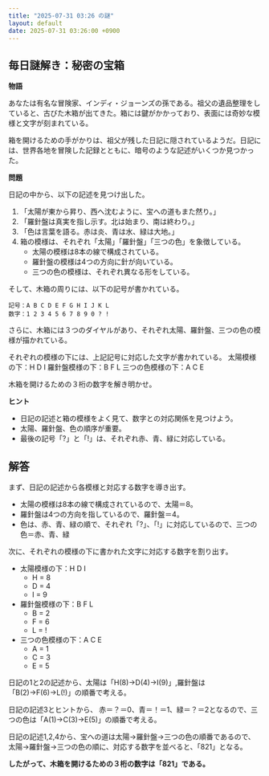 ```yaml
---
title: "2025-07-31 03:26 の謎"
layout: default
date: 2025-07-31 03:26:00 +0900
---
```

## 毎日謎解き：秘密の宝箱

**物語**

あなたは有名な冒険家、インディ・ジョーンズの孫である。祖父の遺品整理をしていると、古びた木箱が出てきた。箱には鍵がかかっており、表面には奇妙な模様と文字が刻まれている。

箱を開けるための手がかりは、祖父が残した日記に隠されているようだ。日記には、世界各地を冒険した記録とともに、暗号のような記述がいくつか見つかった。

**問題**

日記の中から、以下の記述を見つけ出した。

1.  「太陽が東から昇り、西へ沈むように、宝への道もまた然り。」
2.  「羅針盤は真実を指し示す。北は始まり、南は終わり。」
3.  「色は言葉を語る。赤は炎、青は水、緑は大地。」
4.  箱の模様は、それぞれ「太陽」「羅針盤」「三つの色」を象徴している。
    *   太陽の模様は8本の線で構成されている。
    *   羅針盤の模様は4つの方向に針が向いている。
    *   三つの色の模様は、それぞれ異なる形をしている。

そして、木箱の周りには、以下の記号が書かれている。

```
記号：A B C D E F G H I J K L
数字：1 2 3 4 5 6 7 8 9 0 ? !
```

さらに、木箱には３つのダイヤルがあり、それぞれ太陽、羅針盤、三つの色の模様が描かれている。

それぞれの模様の下には、上記記号に対応した文字が書かれている。
太陽模様の下：H D I
羅針盤模様の下：B F L
三つの色模様の下：A C E

木箱を開けるための３桁の数字を解き明かせ。

**ヒント**

*   日記の記述と箱の模様をよく見て、数字との対応関係を見つけよう。
*   太陽、羅針盤、色の順序が重要。
*   最後の記号「?」と「!」は、それぞれ赤、青、緑に対応している。

## 解答

まず、日記の記述から各模様と対応する数字を導き出す。

*   太陽の模様は8本の線で構成されているので、太陽＝8。
*   羅針盤は4つの方向を指しているので、羅針盤＝4。
*   色は、赤、青、緑の順で、それぞれ「?」、「!」に対応しているので、三つの色＝赤、青、緑

次に、それぞれの模様の下に書かれた文字に対応する数字を割り出す。

*   太陽模様の下：H D I
    *   H = 8
    *   D = 4
    *   I = 9
*   羅針盤模様の下：B F L
    *   B = 2
    *   F = 6
    *   L = !
*   三つの色模様の下：A C E
    *   A = 1
    *   C = 3
    *   E = 5

日記の1と2の記述から、太陽は「H(8)→D(4)→I(9)」,羅針盤は「B(2)→F(6)→L(!)」の順番で考える。

日記の記述3とヒントから、
赤＝？＝0、青＝！＝1、緑＝？＝2となるので、三つの色は「A(1)→C(3)→E(5)」の順番で考える。

日記の記述1,2,4から、宝への道は太陽→羅針盤→三つの色の順番であるので、太陽→羅針盤→三つの色の順に、対応する数字を並べると、「821」となる。

**したがって、木箱を開けるための３桁の数字は「821」である。**
